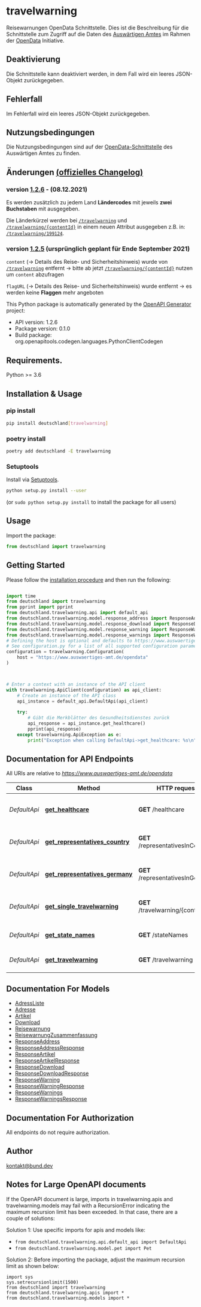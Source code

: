 # travelwarning
Reisewarnungen OpenData Schnittstelle. Dies ist die Beschreibung für die Schnittstelle zum Zugriff auf die Daten des [Auswärtigen Amtes](https://www.auswaertiges-amt.de/de/) im Rahmen der [OpenData](https://www.auswaertiges-amt.de/de/open-data-schnittstelle/736118) Initiative.
## Deaktivierung
Die Schnittstelle kann deaktiviert werden, in dem Fall wird ein leeres JSON-Objekt zurückgegeben.
## Fehlerfall
Im Fehlerfall wird ein leeres JSON-Objekt zurückgegeben.
## Nutzungsbedingungen
Die Nutzungsbedingungen sind auf der [OpenData-Schnittstelle](https://www.auswaertiges-amt.de/de/open-data-schnittstelle/736118)
 des Auswärtigen Amtes zu finden. 

## Änderungen [(offizielles Changelog)](https://www.auswaertiges-amt.de/de/-/2412916)
### version [1.2.6](https://www.auswaertiges-amt.de/de/-/2412916) - (08.12.2021)
Es werden zusätzlich zu jedem Land **Ländercodes** mit jeweils **zwei Buchstaben** mit ausgegeben.

Die Länderkürzel werden bei [`/travelwarning`](#operations-default-getTravelwarning) und [`/travelwarning/{contentId}`](#operations-default-getSingleTravelwarning) in einem neuen Attribut ausgegeben z.B. in: [`/travelwarning/199124`](https://www.auswaertiges-amt.de/opendata/travelwarning/199124).
### version [1.2.5](https://www.auswaertiges-amt.de/de/-/2412916) (ursprünglich geplant für Ende September 2021)
`content` (-> Details des Reise- und Sicherheitshinweis) wurde von [`/travelwarning`](#operations-default-getTravelwarning) entfernt -> bitte ab jetzt [`/travelwarning/{contentId}`](#operations-default-getSingleTravelwarning) nutzen um `content` abzufragen

`flagURL` (-> Details des Reise- und Sicherheitshinweis) wurde entfernt -> es werden keine **Flaggen** mehr angeboten

This Python package is automatically generated by the [OpenAPI Generator](https://openapi-generator.tech) project:

- API version: 1.2.6
- Package version: 0.1.0
- Build package: org.openapitools.codegen.languages.PythonClientCodegen

## Requirements.

Python >= 3.6

## Installation & Usage
### pip install

```sh
pip install deutschland[travelwarning]
```

### poetry install

```sh
poetry add deutschland -E travelwarning
```

### Setuptools

Install via [Setuptools](http://pypi.python.org/pypi/setuptools).

```sh
python setup.py install --user
```
(or `sudo python setup.py install` to install the package for all users)

## Usage

Import the package:
```python
from deutschland import travelwarning
```

## Getting Started

Please follow the [installation procedure](#installation--usage) and then run the following:

```python

import time
from deutschland import travelwarning
from pprint import pprint
from deutschland.travelwarning.api import default_api
from deutschland.travelwarning.model.response_address import ResponseAddress
from deutschland.travelwarning.model.response_download import ResponseDownload
from deutschland.travelwarning.model.response_warning import ResponseWarning
from deutschland.travelwarning.model.response_warnings import ResponseWarnings
# Defining the host is optional and defaults to https://www.auswaertiges-amt.de/opendata
# See configuration.py for a list of all supported configuration parameters.
configuration = travelwarning.Configuration(
    host = "https://www.auswaertiges-amt.de/opendata"
)



# Enter a context with an instance of the API client
with travelwarning.ApiClient(configuration) as api_client:
    # Create an instance of the API class
    api_instance = default_api.DefaultApi(api_client)
    
    try:
        # Gibt die Merkblätter des Gesundheitsdienstes zurück
        api_response = api_instance.get_healthcare()
        pprint(api_response)
    except travelwarning.ApiException as e:
        print("Exception when calling DefaultApi->get_healthcare: %s\n" % e)
```

## Documentation for API Endpoints

All URIs are relative to *https://www.auswaertiges-amt.de/opendata*

Class | Method | HTTP request | Description
------------ | ------------- | ------------- | -------------
*DefaultApi* | [**get_healthcare**](docs/DefaultApi.md#get_healthcare) | **GET** /healthcare | Gibt die Merkblätter des Gesundheitsdienstes zurück
*DefaultApi* | [**get_representatives_country**](docs/DefaultApi.md#get_representatives_country) | **GET** /representativesInCountry | Gibt eine Liste der deutschen Vertretungen im Ausland zurück
*DefaultApi* | [**get_representatives_germany**](docs/DefaultApi.md#get_representatives_germany) | **GET** /representativesInGermany | Gibt eine Liste der ausländischen Vertretungen in Deutschland zurück
*DefaultApi* | [**get_single_travelwarning**](docs/DefaultApi.md#get_single_travelwarning) | **GET** /travelwarning/{contentId} | Gibt einen Reise- und Sicherheitshinweis zurück
*DefaultApi* | [**get_state_names**](docs/DefaultApi.md#get_state_names) | **GET** /stateNames | Gibt das Verzeichnis der Staatennamen zurück
*DefaultApi* | [**get_travelwarning**](docs/DefaultApi.md#get_travelwarning) | **GET** /travelwarning | Gibt alle Reise- und Sicherheitshinweise zurück


## Documentation For Models

 - [AdressListe](docs/AdressListe.md)
 - [Adresse](docs/Adresse.md)
 - [Artikel](docs/Artikel.md)
 - [Download](docs/Download.md)
 - [Reisewarnung](docs/Reisewarnung.md)
 - [ReisewarnungZusammenfassung](docs/ReisewarnungZusammenfassung.md)
 - [ResponseAddress](docs/ResponseAddress.md)
 - [ResponseAddressResponse](docs/ResponseAddressResponse.md)
 - [ResponseArtikel](docs/ResponseArtikel.md)
 - [ResponseArtikelResponse](docs/ResponseArtikelResponse.md)
 - [ResponseDownload](docs/ResponseDownload.md)
 - [ResponseDownloadResponse](docs/ResponseDownloadResponse.md)
 - [ResponseWarning](docs/ResponseWarning.md)
 - [ResponseWarningResponse](docs/ResponseWarningResponse.md)
 - [ResponseWarnings](docs/ResponseWarnings.md)
 - [ResponseWarningsResponse](docs/ResponseWarningsResponse.md)


## Documentation For Authorization

 All endpoints do not require authorization.

## Author

kontakt@bund.dev


## Notes for Large OpenAPI documents
If the OpenAPI document is large, imports in travelwarning.apis and travelwarning.models may fail with a
RecursionError indicating the maximum recursion limit has been exceeded. In that case, there are a couple of solutions:

Solution 1:
Use specific imports for apis and models like:
- `from deutschland.travelwarning.api.default_api import DefaultApi`
- `from deutschland.travelwarning.model.pet import Pet`

Solution 2:
Before importing the package, adjust the maximum recursion limit as shown below:
```
import sys
sys.setrecursionlimit(1500)
from deutschland import travelwarning
from deutschland.travelwarning.apis import *
from deutschland.travelwarning.models import *
```

